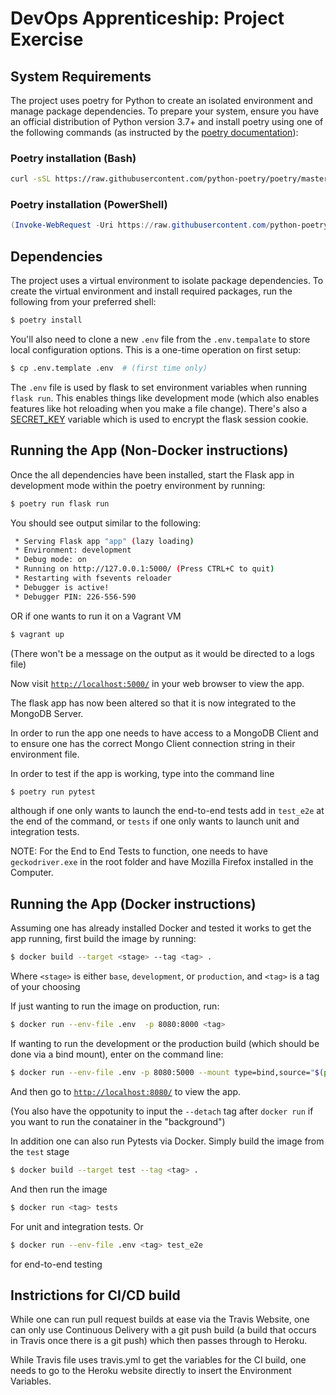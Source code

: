# DevOps Apprenticeship: Project Exercise

## System Requirements

The project uses poetry for Python to create an isolated environment and manage package dependencies. To prepare your system, ensure you have an official distribution of Python version 3.7+ and install poetry using one of the following commands (as instructed by the [poetry documentation](https://python-poetry.org/docs/#system-requirements)):

### Poetry installation (Bash)

```bash
curl -sSL https://raw.githubusercontent.com/python-poetry/poetry/master/get-poetry.py | python
```

### Poetry installation (PowerShell)

```powershell
(Invoke-WebRequest -Uri https://raw.githubusercontent.com/python-poetry/poetry/master/get-poetry.py -UseBasicParsing).Content | python
```

## Dependencies

The project uses a virtual environment to isolate package dependencies. To create the virtual environment and install required packages, run the following from your preferred shell:

```bash
$ poetry install
```

You'll also need to clone a new `.env` file from the `.env.tempalate` to store local configuration options. This is a one-time operation on first setup:

```bash
$ cp .env.template .env  # (first time only)
```

The `.env` file is used by flask to set environment variables when running `flask run`. This enables things like development mode (which also enables features like hot reloading when you make a file change). There's also a [SECRET_KEY](https://flask.palletsprojects.com/en/1.1.x/config/#SECRET_KEY) variable which is used to encrypt the flask session cookie.

## Running the App (Non-Docker instructions)

Once the all dependencies have been installed, start the Flask app in development mode within the poetry environment by running:
```bash
$ poetry run flask run
```

You should see output similar to the following:
```bash
 * Serving Flask app "app" (lazy loading)
 * Environment: development
 * Debug mode: on
 * Running on http://127.0.0.1:5000/ (Press CTRL+C to quit)
 * Restarting with fsevents reloader
 * Debugger is active!
 * Debugger PIN: 226-556-590
```
OR if one wants to run it on a Vagrant VM

```bash
$ vagrant up
```

(There won't be a message on the output as it would be directed to a logs file)

Now visit [`http://localhost:5000/`](http://localhost:5000/) in your web browser to view the app.

The flask app has now been altered so that it is now integrated to the MongoDB Server.

In order to run the app one needs to have access to a MongoDB Client and to ensure one has the correct Mongo Client connection string in their environment file. 

In order to test if the app is working, type into the command line 

```bash
$ poetry run pytest
```

although if one only wants to launch the end-to-end tests add in `test_e2e` at the end of the command, or `tests` if one only wants to launch unit and integration tests.

NOTE: For the End to End Tests to function, one needs to have `geckodriver.exe` in the root folder and have Mozilla Firefox installed in the Computer.

## Running the App (Docker instructions)

Assuming one has already installed Docker and tested it works to get the app running, first build the image by running:

```bash
$ docker build --target <stage> --tag <tag> .
```

Where ```<stage>``` is either ```base```, ```development```, or ```production```, and ```<tag>``` is a tag of your choosing 

If just wanting to run the image on production, run:

```bash
$ docker run --env-file .env  -p 8080:8000 <tag> 
```

If wanting to run the development or the production build (which should be done via a bind mount), enter on the command line:

```bash
$ docker run --env-file .env -p 8080:5000 --mount type=bind,source="$(pwd)"/todo_app,target=/app/todo_app <tag> 
```

And then go to [`http://localhost:8080/`](http://localhost:8080/) to view the app.

(You also have the oppotunity to input the ```--detach``` tag after ```docker run``` if you want to run the conatainer in the "background")

In addition one can also run Pytests via Docker. Simply build the image from the ```test``` stage

```bash
$ docker build --target test --tag <tag> .
```

And then run the image

```bash
$ docker run <tag> tests
```

For unit and integration tests. Or

```bash
$ docker run --env-file .env <tag> test_e2e
```

for end-to-end testing

## Instrictions for CI/CD build

While one can run pull request builds at ease via the Travis Website, one can only use Continuous Delivery with a git push build (a build that occurs in Travis once there is a git push) which then passes through to Heroku.

While Travis file uses travis.yml to get the variables for the CI build, one needs to go to the Heroku website directly to insert the Environment Variables.
